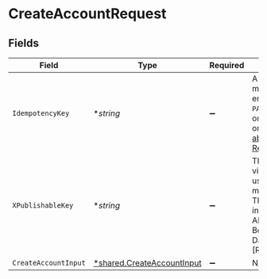 # CreateAccountRequest


## Fields

| Field                                                                                                                                                                         | Type                                                                                                                                                                          | Required                                                                                                                                                                      | Description                                                                                                                                                                   |
| ----------------------------------------------------------------------------------------------------------------------------------------------------------------------------- | ----------------------------------------------------------------------------------------------------------------------------------------------------------------------------- | ----------------------------------------------------------------------------------------------------------------------------------------------------------------------------- | ----------------------------------------------------------------------------------------------------------------------------------------------------------------------------- |
| `IdempotencyKey`                                                                                                                                                              | **string*                                                                                                                                                                     | :heavy_minus_sign:                                                                                                                                                            | A key created by merchants that ensures `POST` and `PATCH` requests are only performed once. [Read more about Idempotent Requests here](/developers/references/idempotency/). |
| `XPublishableKey`                                                                                                                                                             | **string*                                                                                                                                                                     | :heavy_minus_sign:                                                                                                                                                            | The publicly viewable identifier used to identify a merchant division. This key is found in the Developer > API section of the Bolt Merchant Dashboard [RECOMMENDED].         |
| `CreateAccountInput`                                                                                                                                                          | [*shared.CreateAccountInput](../../models/shared/createaccountinput.md)                                                                                                       | :heavy_minus_sign:                                                                                                                                                            | N/A                                                                                                                                                                           |